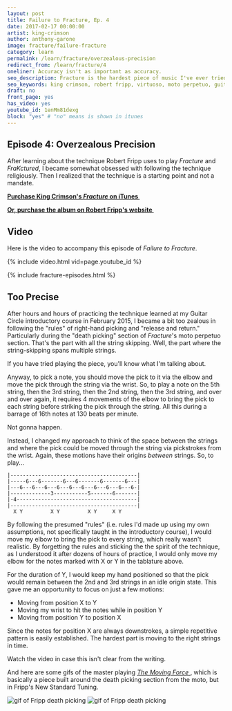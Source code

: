 ```yaml
---
layout: post
title: Failure to Fracture, Ep. 4
date: 2017-02-17 00:00:00
artist: king-crimson
author: anthony-garone
image: fracture/failure-fracture
category: learn
permalink: /learn/fracture/overzealous-precision
redirect_from: /learn/fracture/4
oneliner: Accuracy isn't as important as accuracy.
seo_description: Fracture is the hardest piece of music I've ever tried to learn. This episode focuses on picking less accurately.
seo_keywords: king crimson, robert fripp, virtuoso, moto perpetuo, guitar craft, guitar circle, starless and bible black, cross-picking
draft: no
front_page: yes
has_video: yes
youtube_id: 1enMm81dexg
block: "yes" # "no" means is shown in itunes
---
```

## Episode 4: Overzealous Precision

After learning about the technique Robert Fripp uses to play *Fracture* and *FraKctured*, I became somewhat obsessed with following the technique religiously. Then I realized that the technique is a starting point and not a mandate.

**[Purchase King Crimson's *Fracture* on iTunes&nbsp;<i class="non-mwm far fa-external-link-square" aria-hidden="true"></i>](https://itunes.apple.com/us/album/fracture/id978457922?i=978458012)**

**[Or, purchase the album on Robert Fripp's website&nbsp;<i class="non-mwm far fa-external-link-square" aria-hidden="true"></i>](http://store.nexternal.com/dgm/starless-and-bible-black-c228.aspx)**

## Video

Here is the video to accompany this episode of *Failure to Fracture*.

{% include video.html vid=page.youtube_id %}

{% include fracture-episodes.html %}

## Too Precise

After hours and hours of practicing the technique learned at my Guitar Circle introductory course in February 2015, I became a bit too zealous in following the "rules" of right-hand picking and "release and return." Particularly during the "death picking" section of *Fracture*'s moto perpetuo section. That's the part with all the string skipping. Well, the part where the string-skipping spans multiple strings.

If you have tried playing the piece, you'll know what I'm talking about.

Anyway, to pick a note, you should move the pick to it via the elbow and move the pick through the string via the wrist. So, to play a note on the 5th string, then the 3rd string, then the 2nd string, then the 3rd string, and over and over again, it requires 4 movements of the elbow to bring the pick to each string before striking the pick through the string. All this during a barrage of 16th notes at 130 beats per minute.

Not gonna happen.

Instead, I changed my approach to think of the space between the strings and where the pick could be moved through the string via pickstrokes from the wrist. Again, these motions have their origins *between* strings. So, to play...

```
|-----------------------------------------|
|-----6---6-------6---6-------6-------6---|
|---6---6---6---6---6---6---6---6---6---6-|
|-------------3-----------5-------6-------|
|-4---------------------------------------|
|-----------------------------------------|
  X Y         X Y         X Y     X Y

```

By following the presumed "rules" (i.e. rules I'd made up using my own assumptions, not specifically taught in the introductory course), I would move my elbow to bring the pick to every string, which really wasn't realistic. By forgetting the rules and sticking the the spirit of the technique, as I understood it after dozens of hours of practice, I would only move my elbow for the notes marked with X or Y in the tablature above.

For the duration of Y, I would keep my hand positioned so that the pick would remain between the 2nd and 3rd strings in an idle origin state. This gave me an opportunity to focus on just a few motions:

* Moving from position X to Y
* Moving my wrist to hit the notes while in position Y
* Moving from position Y to position X

Since the notes for position X are always downstrokes, a simple repetitive pattern is easily established. The hardest part is moving to the right strings in time.

Watch the video in case this isn't clear from the writing.

And here are some gifs of the master playing [*The Moving Force*&nbsp;<i class="non-mwm far fa-external-link-square" aria-hidden="true"></i>](https://youtu.be/0FP5kyPiyKE?t=10m29s), which is basically a piece built around the death picking section from the moto, but in Fripp's New Standard Tuning.

<img src="{{ site.data.artists.mwm.assets_prod }}learn/fracture/fripp-death-pick-1.gif" alt="gif of Fripp death picking" />

<img src="{{ site.data.artists.mwm.assets_prod }}learn/fracture/fripp-death-pick-2.gif" alt="gif of Fripp death picking" />
